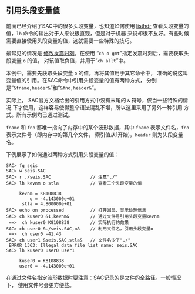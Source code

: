 ## 引用头段变量值

前面已经介绍了SAC中的很多头段变量，也知道如何使用
[listhdr](/commands/listhdr.md) 查看头段变量的值，`lh`
命令的输出对于人来说很直观，但是对于机器
来说却很不友好。有些时候需要直接使用头段变量的值，这就需要一些特殊的技巧。

最常见的情况是 [修改发震时刻](/data-process/event-info.md)。在使用
“`ch o gmt`”指定发震时刻后，需要获取头段变量 `o` 的值，
对该值取负值，并用于“`ch allt`”中。

本例中，需要先获取头段变量 `o` 的值，再将其值用于其它命令中，
准确的说这叫变量值的引用。在SAC命令中引用头段变量的值有两种方式，
分别是“`&fname,header&`”和“`&fno,header&`”。

实际上， SAC官方文档给出的引用方式中没有末尾的 `&`
符号，仅当一些特殊的情况
下才使用，这样容易使得整个语法混乱不堪，所以这里采用了另外一种引用
方式。所有示例均已通过测试。


`fname` 和 `fno` 都唯一指向了内存中的某个波形数据，其中 `fname`
表示文件名，`fno` 表示文件号（即内存中的第几个文件，
索引值从1开始)，`header` 则为头段变量名。

下例展示了如何通过两种方式引用头段变量的值：

``` {.bash}
SAC> fg seis
SAC> w seis.SAC
SAC> r ./seis.SAC               // 注意"./"
SAC> lh kevnm o stla            // 查看三个头段变量的值

     kevnm = K8108838
         o = -4.143000e+01
      stla = 4.800000e+01
SAC> echo on processed          // 打开回显，显示处理信息
SAC> ch kuser0 &1,kevnm&        // 通过文件号引用头段变量kevnm
 ==>  ch kuser0 K8108838        // 实际执行的效果
SAC> ch user0 &./seis.SAC,o&    // 利用文件名，引用头段变量o
 ==>  ch user0 -41.43
SAC> ch user1 &seis.SAC,stla&   // 文件名少了"./"
 ERROR 1363: Illegal data file list name: seis.SAC
SAC> lh kuser0 user0 user1

     kuser0 = K8108838
     user0 = -4.143000e+01
```

在通过文件名指定波形数据时要注意：SAC记录的是文件的全路径。一般情况下，
使用文件号会更方便些。
